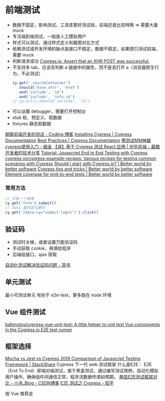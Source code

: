 # 前端测试

* 数据不固定，影响测试，工具库更好测试些，前端还是比较特殊 => 需要大量 mock
* 专注端到端测试，一般是人工模拟用户
* 样式可以测试，通过样式定义和截图对比方式
* 依赖测试或开发环境的缺点是接口不稳定，数据不稳定。如果想只测试前端，需要 mock
* 判断请求成功 [Cypress.js: Assert that an XHR POST was successful.](https://gist.github.com/axle07/758885e866987be96f8dbfd8b19a3d5e)
* 不支持多 tab，应该去判断 a 链接中的属性，而不是去打开 a（浏览器原生行为，不必测试）
    ```js
    cy.get('.courseContainer')
      .should('have.attr', 'href')
      .and('include', 'id')
      .and('include', 'info-id')
    // cy.url().should('include', 'id')
    ```
* 可以设置 debugger，需要打开控制台
* stub 桩、预定义、假数据
* fixtures 静态假数据

[聊聊前端开发的测试 - Coding 博客](https://blog.coding.net/blog/frontend-testing)
[Installing Cypress | Cypress Documentation](https://docs.cypress.io/guides/getting-started/installing-cypress.html#System-Requirements)
[Best Practices | Cypress Documentation](https://docs.cypress.io/guides/references/best-practices.html)
[撩测试MM神器cypress使用入门 - 掘金](https://juejin.im/post/5ad88ea16fb9a07abc29729a)
[【译】基于 Cypress 测试 React 应用 | 创宇前端 - 最酷开发者的技术分享](https://knownsec-fed.com/2018-03-07-fan-yi-ji-yu-cypress-ce-shi-react-ying-yong/)
[Tutorial: Javascript End to End Testing with Cypress](https://www.valentinog.com/blog/javascript-end-to-end-testing-cypress/)
[cypress-io/cypress-example-recipes: Various recipes for testing common scenarios with Cypress](https://github.com/cypress-io/cypress-example-recipes)
[Should I start with Cypress.io? | Better world by better software](https://glebbahmutov.com/blog/should-i-start-with-cypress/)
[Cypress tips and tricks | Better world by better software](https://glebbahmutov.com/blog/cypress-tips-and-tricks/)
[Element coverage for end-to-end tests | Better world by better software](https://glebbahmutov.com/blog/element-coverage/)

### 常用方法
```js
// 只有一个表单
cy.get('form').submit() 
// data 属性定位更好
cy.get('[data-cy="submit-login"]').click()
```

## 验证码
* 测试时关掉，或者设置万能验证码
* 手动获取 cookie，再填给程序
* 后端给接口，ajax 获取

[自动化测试解决验证码问题 - 简书](https://www.jianshu.com/p/2cafdae0abe0)

## 单元测试
最小可测试单元
有别于 e2e-test，更多跑在 node 环境

## Vue 组件测试
[bahmutov/cypress-vue-unit-test: A little helper to unit test Vue components in the Cypress.io E2E test runner](https://github.com/bahmutov/cypress-vue-unit-test)

## 框架选择
[Mocha vs Jest vs Cypress 2019 Comparison of Javascript Testing Framework | StackShare](https://stackshare.io/stackups/cypress-vs-jest-vs-mocha)
Cypress 下一代 web 测试框架
什么是E2E： E2E（End To End）即端对端测试，属于黑盒测试，通过编写测试用例，自动化模拟用户操作，确保组件间通信正常，程序流数据传递如预期。
[典型E2E测试框架对比 - 小冷_Blog - CSDN博客](https://blog.csdn.net/qq_39300332/article/details/81197503)
[E2E 测试之 Cypress - 知乎](https://zhuanlan.zhihu.com/p/32666685)

按 Vue 推荐走

